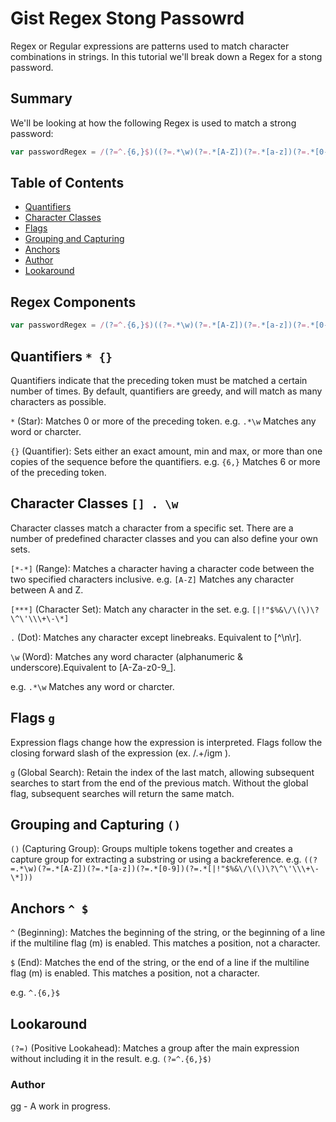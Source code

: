 # Gist Regex Stong Passowrd

Regex or Regular expressions are patterns used to match character combinations in strings. In this tutorial we'll break down a Regex for a stong password.

## Summary

We'll be looking at how the following Regex is used to match a strong password:

```js
var passwordRegex = /(?=^.{6,}$)((?=.*\w)(?=.*[A-Z])(?=.*[a-z])(?=.*[0-9])(?=.*[|!"$%&\/\(\)\?\^\'\\\+\-\*]))^.*/g;
```

## Table of Contents

- [Quantifiers](#quantifiers)
- [Character Classes](#character-classes)
- [Flags](#flags)
- [Grouping and Capturing](#grouping-and-capturing)
- [Anchors](#anchors)
- [Author](#author)
- [Lookaround](#lookaround)

## Regex Components

```js
var passwordRegex = /(?=^.{6,}$)((?=.*\w)(?=.*[A-Z])(?=.*[a-z])(?=.*[0-9])(?=.*[|!"$%&\/\(\)\?\^\'\\\+\-\*]))^.*/g;
```

## Quantifiers `* {}`

Quantifiers indicate that the preceding token must be matched a certain number of times. By default, quantifiers are greedy, and will match as many characters as possible.

`*` (Star): Matches 0 or more of the preceding token.
e.g.
`.*\w` Matches any word or charcter.

`{}` (Quantifier): Sets either an exact amount, min and max, or more than one copies of the sequence before the quantifiers.
e.g.
`{6,}` Matches 6 or more of the preceding token.

## Character Classes `[] . \w`

Character classes match a character from a specific set. There are a number of predefined character classes and you can also define your own sets.

`[*-*]` (Range): Matches a character having a character code between the two specified characters inclusive.
e.g.
`[A-Z]` Matches any character between A and Z.

`[***]` (Character Set): Match any character in the set.
e.g.
`[|!"$%&\/\(\)\?\^\'\\\+\-\*]`

`.` (Dot): Matches any character except linebreaks. Equivalent to [^\n\r].

`\w` (Word): Matches any word character (alphanumeric & underscore).Equivalent to [A-Za-z0-9_].

e.g. `.*\w` Matches any word or charcter.

## Flags `g`

Expression flags change how the expression is interpreted. Flags follow the closing forward slash of the expression (ex. /.+/igm ).

`g` (Global Search): Retain the index of the last match, allowing subsequent searches to start from the end of the previous match. Without the global flag, subsequent searches will return the same match.

## Grouping and Capturing `()`

`()` (Capturing Group): Groups multiple tokens together and creates a capture group for extracting a substring or using a backreference.
e.g.
`((?=.*\w)(?=.*[A-Z])(?=.*[a-z])(?=.*[0-9])(?=.*[|!"$%&\/\(\)\?\^\'\\\+\-\*]))`

## Anchors `^ $`

`^` (Beginning): Matches the beginning of the string, or the beginning of a line if the multiline flag (m) is enabled. This matches a position, not a character.

`$` (End): Matches the end of the string, or the end of a line if the multiline flag (m) is enabled. This matches a position, not a character.

e.g.
`^.{6,}$`

## Lookaround

`(?=)` (Positive Lookahead): Matches a group after the main expression without including it in the result.
e.g.
`(?=^.{6,}$)`

### Author

[gg](https://github.com/ggruiz7) - A work in progress.
